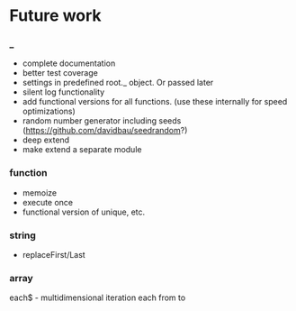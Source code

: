 # Future work

### _

- complete documentation
- better test coverage
- settings in predefined root._ object. Or passed later
- silent log functionality
- add functional versions for all functions. (use these internally for speed optimizations)
- random number generator including seeds (https://github.com/davidbau/seedrandom?)
- deep extend
- make extend a separate module

### function
- memoize
- execute once
- functional version of unique, etc.

### string
- replaceFirst/Last

### array
each$ - multidimensional iteration
each from to